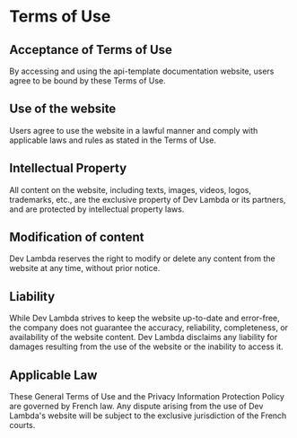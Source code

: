 # Terms of Use

## Acceptance of Terms of Use

By accessing and using the api-template documentation website, users agree to be bound by these Terms of Use.

## Use of the website

Users agree to use the website in a lawful manner and comply with applicable laws and rules as stated in the Terms of Use.

## Intellectual Property

All content on the website, including texts, images, videos, logos, trademarks, etc., are the exclusive property of Dev Lambda or its partners, and are protected by intellectual property laws.

## Modification of content

Dev Lambda reserves the right to modify or delete any content from the website at any time, without prior notice.

## Liability

While Dev Lambda strives to keep the website up-to-date and error-free, the company does not guarantee the accuracy, reliability, completeness, or availability of the website content. Dev Lambda disclaims any liability for damages resulting from the use of the website or the inability to access it.

## Applicable Law

These General Terms of Use and the Privacy Information Protection Policy are governed by French law. Any dispute arising from the use of Dev Lambda's website will be subject to the exclusive jurisdiction of the French courts.